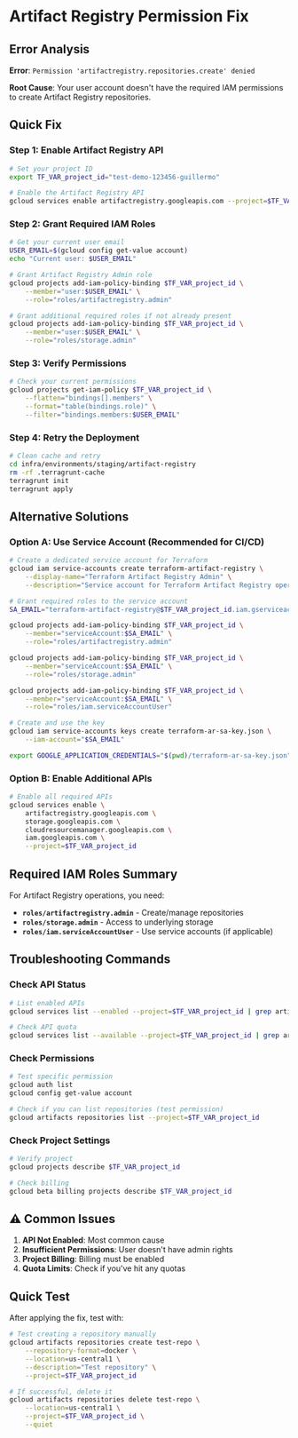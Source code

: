 #  Artifact Registry Permission Fix

##  Error Analysis

**Error**: `Permission 'artifactregistry.repositories.create' denied`

**Root Cause**: Your user account doesn't have the required IAM permissions to create Artifact Registry repositories.

##  Quick Fix

### Step 1: Enable Artifact Registry API

```bash
# Set your project ID
export TF_VAR_project_id="test-demo-123456-guillermo"

# Enable the Artifact Registry API
gcloud services enable artifactregistry.googleapis.com --project=$TF_VAR_project_id
```

### Step 2: Grant Required IAM Roles

```bash
# Get your current user email
USER_EMAIL=$(gcloud config get-value account)
echo "Current user: $USER_EMAIL"

# Grant Artifact Registry Admin role
gcloud projects add-iam-policy-binding $TF_VAR_project_id \
    --member="user:$USER_EMAIL" \
    --role="roles/artifactregistry.admin"

# Grant additional required roles if not already present
gcloud projects add-iam-policy-binding $TF_VAR_project_id \
    --member="user:$USER_EMAIL" \
    --role="roles/storage.admin"
```

### Step 3: Verify Permissions

```bash
# Check your current permissions
gcloud projects get-iam-policy $TF_VAR_project_id \
    --flatten="bindings[].members" \
    --format="table(bindings.role)" \
    --filter="bindings.members:$USER_EMAIL"
```

### Step 4: Retry the Deployment

```bash
# Clean cache and retry
cd infra/environments/staging/artifact-registry
rm -rf .terragrunt-cache
terragrunt init
terragrunt apply
```

##  Alternative Solutions

### Option A: Use Service Account (Recommended for CI/CD)

```bash
# Create a dedicated service account for Terraform
gcloud iam service-accounts create terraform-artifact-registry \
    --display-name="Terraform Artifact Registry Admin" \
    --description="Service account for Terraform Artifact Registry operations"

# Grant required roles to the service account
SA_EMAIL="terraform-artifact-registry@$TF_VAR_project_id.iam.gserviceaccount.com"

gcloud projects add-iam-policy-binding $TF_VAR_project_id \
    --member="serviceAccount:$SA_EMAIL" \
    --role="roles/artifactregistry.admin"

gcloud projects add-iam-policy-binding $TF_VAR_project_id \
    --member="serviceAccount:$SA_EMAIL" \
    --role="roles/storage.admin"

gcloud projects add-iam-policy-binding $TF_VAR_project_id \
    --member="serviceAccount:$SA_EMAIL" \
    --role="roles/iam.serviceAccountUser"

# Create and use the key
gcloud iam service-accounts keys create terraform-ar-sa-key.json \
    --iam-account="$SA_EMAIL"

export GOOGLE_APPLICATION_CREDENTIALS="$(pwd)/terraform-ar-sa-key.json"
```

### Option B: Enable Additional APIs

```bash
# Enable all required APIs
gcloud services enable \
    artifactregistry.googleapis.com \
    storage.googleapis.com \
    cloudresourcemanager.googleapis.com \
    iam.googleapis.com \
    --project=$TF_VAR_project_id
```

##  Required IAM Roles Summary

For Artifact Registry operations, you need:

- **`roles/artifactregistry.admin`** - Create/manage repositories
- **`roles/storage.admin`** - Access to underlying storage
- **`roles/iam.serviceAccountUser`** - Use service accounts (if applicable)

##  Troubleshooting Commands

### Check API Status
```bash
# List enabled APIs
gcloud services list --enabled --project=$TF_VAR_project_id | grep artifact

# Check API quota
gcloud services list --available --project=$TF_VAR_project_id | grep artifact
```

### Check Permissions
```bash
# Test specific permission
gcloud auth list
gcloud config get-value account

# Check if you can list repositories (test permission)
gcloud artifacts repositories list --project=$TF_VAR_project_id
```

### Check Project Settings
```bash
# Verify project
gcloud projects describe $TF_VAR_project_id

# Check billing
gcloud beta billing projects describe $TF_VAR_project_id
```

## ⚠ Common Issues

1. **API Not Enabled**: Most common cause
2. **Insufficient Permissions**: User doesn't have admin rights
3. **Project Billing**: Billing must be enabled
4. **Quota Limits**: Check if you've hit any quotas

##  Quick Test

After applying the fix, test with:

```bash
# Test creating a repository manually
gcloud artifacts repositories create test-repo \
    --repository-format=docker \
    --location=us-central1 \
    --description="Test repository" \
    --project=$TF_VAR_project_id

# If successful, delete it
gcloud artifacts repositories delete test-repo \
    --location=us-central1 \
    --project=$TF_VAR_project_id \
    --quiet
```
